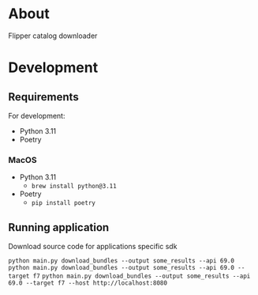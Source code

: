# About

Flipper catalog downloader

# Development

## Requirements

For development:

- Python 3.11
- Poetry

### MacOS
- Python 3.11
  - `brew install python@3.11`
- Poetry
  - `pip install poetry`

## Running application

Download source code for applications specific sdk

`python main.py download_bundles --output some_results --api 69.0`
`python main.py download_bundles --output some_results --api 69.0 --target f7`
`python main.py download_bundles --output some_results --api 69.0 --target f7 --host http://localhost:8080`
